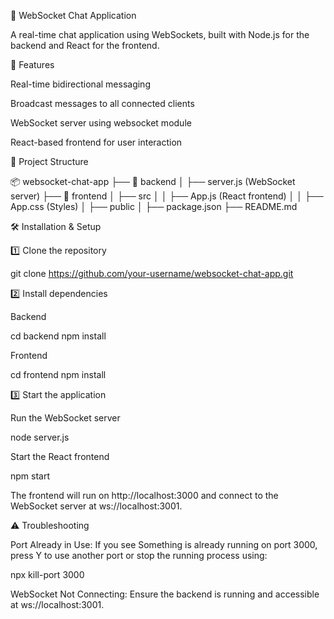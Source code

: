 📡 WebSocket Chat Application

A real-time chat application using WebSockets, built with Node.js for the backend and React for the frontend.

🚀 Features

Real-time bidirectional messaging

Broadcast messages to all connected clients

WebSocket server using websocket module

React-based frontend for user interaction

📁 Project Structure

📦 websocket-chat-app
├── 📂 backend
│   ├── server.js (WebSocket server)
├── 📂 frontend
│   ├── src
│   │   ├── App.js (React frontend)
│   │   ├── App.css (Styles)
│   ├── public
│   ├── package.json
├── README.md

🛠️ Installation & Setup

1️⃣ Clone the repository

 git clone https://github.com/your-username/websocket-chat-app.git

2️⃣ Install dependencies

Backend

 cd backend
 npm install

Frontend

 cd frontend
 npm install

3️⃣ Start the application

Run the WebSocket server

 node server.js

Start the React frontend

 npm start

The frontend will run on http://localhost:3000 and connect to the WebSocket server at ws://localhost:3001.

⚠️ Troubleshooting

Port Already in Use: If you see Something is already running on port 3000, press Y to use another port or stop the running process using:

npx kill-port 3000

WebSocket Not Connecting: Ensure the backend is running and accessible at ws://localhost:3001.
